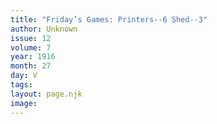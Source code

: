 ```yaml
---
title: "Friday’s Games: Printers--6 Shed--3"
author: Unknown
issue: 12
volume: 7
year: 1916
month: 27
day: V
tags:
layout: page.njk
image:
---
```



